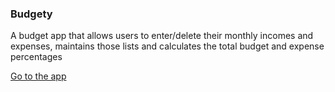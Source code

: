 ### Budgety

A budget app that allows users to enter/delete their monthly incomes and expenses,
maintains those lists and calculates the total budget and expense percentages

[Go to the app](https://www.donz.website/budgety-d)
